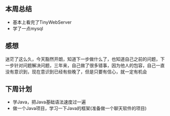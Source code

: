 ## 本周总结
+ 基本上看完了TinyWebServer
+ 学了一点mysql
  
## 感想
迷茫了这么久，今天豁然开朗，知道下一步做什么了，也知道自己之前的问题，下一步针对问题解决问题，三年来，自己做了很多错事，因为他人的包容，自己一直没有意识到，现在意识到已经有些晚了，但是只要有信心，就一定有机会

## 下周计划
+ 学Java，把Java基础语法速度过一遍
+ 做一个Java项目，学习一下Java的框架(准备做一个聊天软件的项目)
